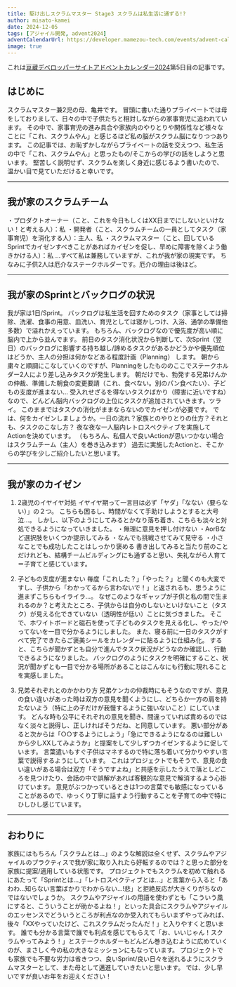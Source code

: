 ```yaml
---
title: 駆け出しスクラムマスター Stage3 スクラムは私生活に通ずる!?
author: misato-kamei
date: 2024-12-05
tags: [アジャイル開発, advent2024]
adventCalendarUrl: https://developer.mamezou-tech.com/events/advent-calendar/2024/
image: true
---
```

これは[豆蔵デベロッパーサイトアドベントカレンダー2024](/events/advent-calendar/2024/)第5日目の記事です。

## はじめに

スクラムマスター兼2児の母、亀井です。
冒頭に書いた通りプライベートでは母をしておりまして、日々の中で子供たちと相対しながらの家事育児に追われています。
その中で、家事育児の進み具合や家族内のやりとりや関係性など様々なことに「これ、スクラムやん」と感じるほど私の脳がスクラム脳になりつつあります。
この記事では、お恥ずかしながらプライベートの話を交えつつ、私生活の中で「これ、スクラムやん」と思ったもの/そこからの学びの話をしようと思います。
堅苦しく説明せず、スクラムを楽しく身近に感じるよう書いたので、温かい目で見ていただけると幸いです。

---
## 我が家のスクラムチーム

・プロダクトオーナー（こと、これを今日もしくはXX日までにしないといけない！と考える人）：私
・開発者（こと、スクラムチームの一員としてタスク（家事育児）を消化する人）：主人、私
・スクラムマスター（こと、回しているSprintでカイゼンすべきことがあればカイゼンを促し、早めに障害を除くよう働きかける人）：私
...すべて私は兼務していますが、これが我が家の現実です。
ちなみに子供2人は厄介なステークホルダーです。厄介の理由は後ほど。

---
## 我が家のSprintとバックログの状況

我が家は1日/Sprint。
バックログは私生活を回すためのタスク（家事としては掃除、洗濯、食事の用意、皿洗い、育児としては寝かしつけ、入浴、通学の準備他多数）で溢れかえっています。
もちろん、バックログなので優先度が高い順に脳内で上から並んでます。
前日のタスク消化状況から判断して、次Sprint（翌日）のバックログに影響する持ち越し/諦めるタスクがあるかどうかや優先順位はどうか、主人の分担は何かなどある程度計画（Planning） します。
朝から粛々と順調にこなしていくのですが、Planningをしたもののここでステークホルダー2人により差し込みタスクが発生します。
朝だけでも、勃発する兄弟けんかの仲裁、準備した朝食の変更要請（これ、食べない。別のパン食べたい）、子どもの支度が進まない...
受入れせざるを得ないタスクばかり（障害に近いですね）なので、どんどん脳内バックログの上位にタスクが追加されていきます。ツライ。
このままではタスクの消化がままならないのでカイゼンが必要です。
では、何をカイゼンしましょうか。一日の流れ？家族とのやりとりの仕方？それとも、タスクのこなし方？
夜な夜な一人脳内レトロスペクティブを実施してActionを決めています。
（もちろん、私個人で良いActionが思いつかない場合はスクラムチーム（主人）を巻き込みます）
過去に実施したActionと、そこからの学びを少しご紹介したいと思います。

---
## 我が家のカイゼン

1. 2歳児のイヤイヤ対処
イヤイヤ期って一言目は必ず「ヤダ」「なない（要らない）」の２つ。
こちらも困るし、時間がなくて手助けしようとすると大号泣...。
しかし、以下のようにしてみるとかなり落ち着き、こちらも淡々と対処できるようになっていきました。
・無理に意見を押し付けない
・AorBなど選択肢をいくつか提示してみる
・なんでも挑戦させてみて見守る
・小さなことでも成功したことはしっかり褒める
書き出してみると当たり前のことだけれども、結構チームビルディングにも通ずると思い、失礼ながら人育て＝子育てと感じています。

2. 子どもの支度が進まない
毎度「これした？」「やった？」と聞くのも大変ですし、子供から「わかってるから言わないで！」と返されるも、思うように進まずこちらもイライラ...。
なぜこのようなギャップが子供と私の間で生まれるのか？と考えたところ、子供からは自分のしないといけないこと（タスク）が見える化できていない（透明性が低い）ことに気づきました。
そこで、ホワイトボードと磁石を使って子どものタスクを見える化し、やった/やってないを一目で分かるようにしました。
また、寝る前に一日のタスクがすべて完了できたらご褒美シールをカレンダーに貼るように仕組み化。
すると、こちらが聞かずとも自分で進んでタスク状況がどうなのか確認し、行動できるようになりました。
バックログのようにタスクを明確にすること、状況が聞かずとも一目で分かる場所があることはこんなにも行動に現れることを実感しました。

3. 兄弟それぞれとのかかわり方
兄弟ケンカの仲裁時にもそうなのですが、意見の食い違いがあった時は双方の意見を聞くようにし、どちらか一方の肩を持たないよう（特に上の子だけが我慢するように強いないこと）にしています。
どんな時も公平にそれぞれの意見を聞き、間違っていれば責めるのではなく淡々と説得し、正しければそうだね、と同意しています。
悪い部分があると次からは「○○するようにしよう」「急にできるようになるのは難しいから少しXXしてみようか」と提案をして少しずつカイゼンするように促しています。
言葉遣いもすぐ子供はマネするので特に落ち着いて分かりやすい言葉で説得するようにしています。
これはプロジェクトでもそうで、意見の食い違いがある場合は双方「そうですよね」と共感を示したうえで落としどころを見つけたり、会話の中で誤解があれば客観的な意見で解消するよう心掛けています。
意見がぶつかっているときは1つの言葉でも敏感になっていることがあるので、ゆっくり丁寧に話すよう行動することを子育ての中で特にひしひし感じています。

---
## おわりに

家族にはもちろん「スクラムとは...」のような解説は全くせず、スクラムやアジャイルのプラクティスで我が家に取り入れたら好転するのでは？と思った部分を家族に提案/適用している状態です。
プロジェクトでもスクラムを初めて触れるにあたって「Sprintとは...」「レトロスペクティブとは...」と言葉から入ると「あわわ...知らない言葉ばかりでわからない...!悲」と拒絶反応が大きくりがちなのではないでしょうか。
スクラムやアジャイルの用語を使わずとも「こういう風にすると、こういうことが助かるよね！」といった具合にスクラムやアジャイルのエッセンスでどういうところが利点なのか受入れてもらいまずやってみれば、後々「XXやっていたけど、これスクラムだったんだ！」と入りやすくと思います。
誰でも分かる言葉で誰でも利点を感じてもらえて「お、いいじゃん！スクラムやってみよう！」とステークホルダーもどんどん巻き込むように広めていくのが、まさしく今の私の大きなミッションにもなっています。
プロジェクトでも家族でも不要な労力は省きつつ、良いSprint/良い日々を送れるようにスクラムマスターとして、また母として邁進していきたいと思います。
では、少し早いですが良いお年をお迎えください！
